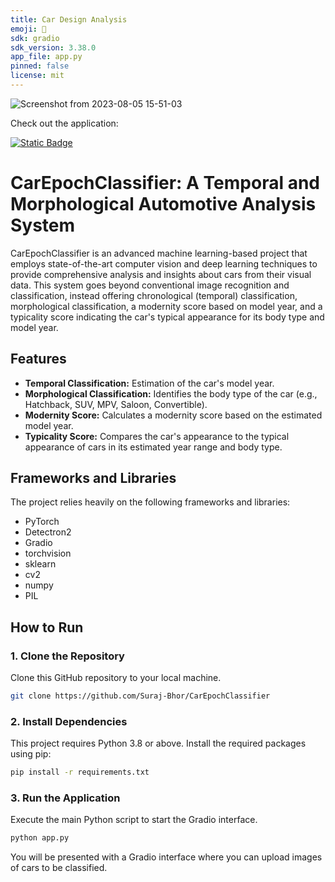 ```yaml
---
title: Car Design Analysis
emoji: 🐨
sdk: gradio
sdk_version: 3.38.0
app_file: app.py
pinned: false
license: mit
---
```

![Screenshot from 2023-08-05 15-51-03](https://github.com/Suraj-Bhor/CarEpochClassifier/assets/26003031/eb994067-95a0-4bd6-a909-2536991acc85)

Check out the application:

<a href="https://huggingface.co/spaces/sbhor/Car_Design_Analysis" target="_blank"><img alt="Static Badge" src="https://img.shields.io/badge/Hugging%20Face%20Demo--yellow"></a>


# CarEpochClassifier: A Temporal and Morphological Automotive Analysis System

CarEpochClassifier is an advanced machine learning-based project that employs state-of-the-art computer vision and deep learning techniques to provide comprehensive analysis and insights about cars from their visual data. This system goes beyond conventional image recognition and classification, instead offering chronological (temporal) classification, morphological classification, a modernity score based on model year, and a typicality score indicating the car's typical appearance for its body type and model year.

## Features
- **Temporal Classification:** Estimation of the car's model year.
- **Morphological Classification:** Identifies the body type of the car (e.g., Hatchback, SUV, MPV, Saloon, Convertible).
- **Modernity Score:** Calculates a modernity score based on the estimated model year.
- **Typicality Score:** Compares the car's appearance to the typical appearance of cars in its estimated year range and body type.

## Frameworks and Libraries
The project relies heavily on the following frameworks and libraries:

- PyTorch
- Detectron2
- Gradio
- torchvision
- sklearn
- cv2
- numpy
- PIL

## How to Run

### 1. Clone the Repository
Clone this GitHub repository to your local machine.

```bash
git clone https://github.com/Suraj-Bhor/CarEpochClassifier
```

### 2.  Install Dependencies
This project requires Python 3.8 or above. Install the required packages using pip:

```bash
pip install -r requirements.txt
```

### 3. Run the Application
Execute the main Python script to start the Gradio interface.

```bash
python app.py
```
You will be presented with a Gradio interface where you can upload images of cars to be classified.
